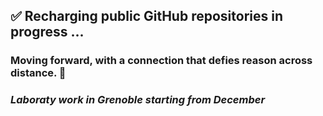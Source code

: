 ## ✅ Recharging public GitHub repositories in progress ...

### Moving forward, with a connection that defies reason across distance. 🤔
### *Laboraty work in Grenoble starting from December*
